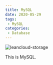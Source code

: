 ```yaml
---
title: MySQL
date: 2020-05-29
tags:
 - MySQL
categories:
 - Database
---
```


![leancloud-storage](https://img.shields.io/badge/MySQL-5.7-orange.svg)

This is MySQL.

